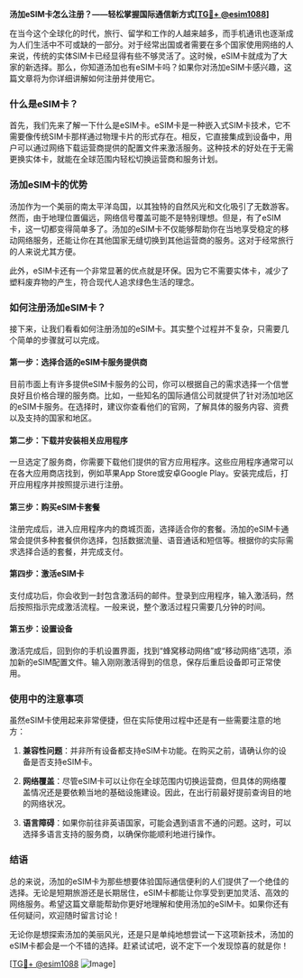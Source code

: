 **汤加eSIM卡怎么注册？——轻松掌握国际通信新方式[[TG💪+ @esim1088](https://t.me/s/esim1088)]**

在当今这个全球化的时代，旅行、留学和工作的人越来越多，而手机通讯也逐渐成为人们生活中不可或缺的一部分。对于经常出国或者需要在多个国家使用网络的人来说，传统的实体SIM卡已经显得有些不够灵活了。这时候，eSIM卡就成为了大家的新选择。那么，你知道汤加也有eSIM卡吗？如果你对汤加eSIM卡感兴趣，这篇文章将为你详细讲解如何注册并使用它。

### 什么是eSIM卡？

首先，我们先来了解一下什么是eSIM卡。eSIM卡是一种嵌入式SIM卡技术，它不需要像传统SIM卡那样通过物理卡片的形式存在。相反，它直接集成到设备中，用户可以通过网络下载运营商提供的配置文件来激活服务。这种技术的好处在于无需更换实体卡，就能在全球范围内轻松切换运营商和服务计划。

### 汤加eSIM卡的优势

汤加作为一个美丽的南太平洋岛国，以其独特的自然风光和文化吸引了无数游客。然而，由于地理位置偏远，网络信号覆盖可能不是特别理想。但是，有了eSIM卡，这一切都变得简单多了。汤加的eSIM卡不仅能够帮助你在当地享受稳定的移动网络服务，还能让你在其他国家无缝切换到其他运营商的服务。这对于经常旅行的人来说尤其方便。

此外，eSIM卡还有一个非常显著的优点就是环保。因为它不需要实体卡，减少了塑料废弃物的产生，符合现代人追求绿色生活的理念。

### 如何注册汤加eSIM卡？

接下来，让我们看看如何注册汤加的eSIM卡。其实整个过程并不复杂，只需要几个简单的步骤就可以完成。

#### 第一步：选择合适的eSIM卡服务提供商

目前市面上有许多提供eSIM卡服务的公司，你可以根据自己的需求选择一个信誉良好且价格合理的服务商。比如，一些知名的国际通信公司就提供了针对汤加地区的eSIM卡服务。在选择时，建议你查看他们的官网，了解具体的服务内容、资费以及支持的国家和地区。

#### 第二步：下载并安装相关应用程序

一旦选定了服务商，你需要下载他们提供的官方应用程序。这些应用程序通常可以在各大应用商店找到，例如苹果App Store或安卓Google Play。安装完成后，打开应用程序并按照提示进行注册。

#### 第三步：购买eSIM卡套餐

注册完成后，进入应用程序内的商城页面，选择适合你的套餐。汤加的eSIM卡通常会提供多种套餐供你选择，包括数据流量、语音通话和短信等。根据你的实际需求选择合适的套餐，并完成支付。

#### 第四步：激活eSIM卡

支付成功后，你会收到一封包含激活码的邮件。登录到应用程序，输入激活码，然后按照指示完成激活流程。一般来说，整个激活过程只需要几分钟的时间。

#### 第五步：设置设备

激活完成后，回到你的手机设置界面，找到“蜂窝移动网络”或“移动网络”选项，添加新的eSIM配置文件。输入刚刚激活得到的信息，保存后重启设备即可正常使用。

### 使用中的注意事项

虽然eSIM卡使用起来非常便捷，但在实际使用过程中还是有一些需要注意的地方：

1. **兼容性问题**：并非所有设备都支持eSIM卡功能。在购买之前，请确认你的设备是否支持eSIM卡。
   
2. **网络覆盖**：尽管eSIM卡可以让你在全球范围内切换运营商，但具体的网络覆盖情况还是要依赖当地的基础设施建设。因此，在出行前最好提前查询目的地的网络状况。

3. **语言障碍**：如果你前往非英语国家，可能会遇到语言不通的问题。这时，可以选择多语言支持的服务商，以确保你能顺利地进行操作。

### 结语

总的来说，汤加的eSIM卡为那些想要体验国际通信便利的人们提供了一个绝佳的选择。无论是短期旅游还是长期居住，eSIM卡都能让你享受到更加灵活、高效的网络服务。希望这篇文章能帮助你更好地理解和使用汤加的eSIM卡。如果你还有任何疑问，欢迎随时留言讨论！

无论你是想探索汤加的美丽风光，还是只是单纯地想尝试一下这项新技术，汤加的eSIM卡都会是一个不错的选择。赶紧试试吧，说不定下一个发现惊喜的就是你！

[[TG💪+ @esim1088](https://t.me/s/esim1088) ![Image](https://i.postimg.cc/4NQfJmqS/Snipaste-2025-05-13-00-14-12.png)]